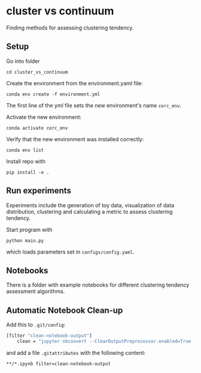 # cluster vs continuum
Finding methods for assessing clustering tendency.

## Setup

Go into folder
```
cd cluster_vs_continuum
```

Create the environment from the environment.yaml file:
```
conda env create -f environment.yml
```

The first line of the yml file sets the new environment's name `corc_env`.

Activate the new environment:
```
conda activate corc_env
```

Verify that the new environment was installed correctly:
```
conda env list
```

Install repo with
```
pip install -e .
```

## Run experiments

Experiments include the generation of toy data, visualization of data distribution, clustering and calculating a metric to assess clustering tendency.

Start program with
```
python main.py
```
which loads parameters set in `configs/config.yaml`.

## Notebooks

There is a folder with example notebooks for different clustering tendency assessment algorithms.

## Automatic Notebook Clean-up

Add this to `.git/config`:
```bash
[filter "clean-notebook-output"]
    clean = "jupyter nbconvert --ClearOutputPreprocessor.enabled=True --to=notebook --stdin --stdout --log-level=ERROR"
```
and add a file `.gitattributes` with the following content:
```
**/*.ipynb filter=clean-notebook-output
```